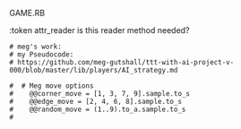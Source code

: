 GAME.RB

:token  attr_reader
    is this reader method needed?



    # meg's work:
    # my Pseudocode:
    # https://github.com/meg-gutshall/ttt-with-ai-project-v-000/blob/master/lib/players/AI_strategy.md

    #  # Meg move options
    #    @@corner_move = [1, 3, 7, 9].sample.to_s
    #    @@edge_move = [2, 4, 6, 8].sample.to_s
    #    @@random_move = (1..9).to_a.sample.to_s
    #
